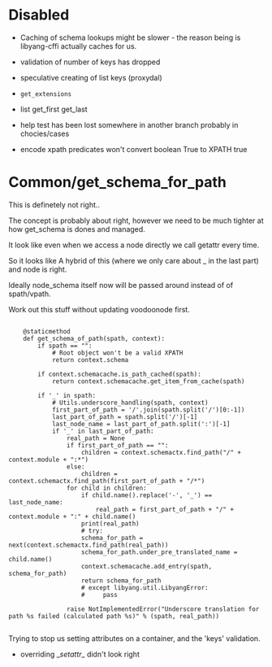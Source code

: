 # Disabled

- Caching of schema lookups might be slower - the reason being is libyang-cffi actually caches for us.

- validation of number of keys has dropped
- speculative creating of list keys (proxydal)
- `get_extensions`
- list get\_first get\_last
- help test has been lost somewhere in another branch probably in chocies/cases

- encode xpath predicates won't convert boolean True to XPATH true
# Common/get_schema_for_path

This is definetely not right..

The concept is probably about right, however we need to be much tighter at how get_schema is dones and managed.

It look like even when we access a node directly we call getattr every time.

So it looks like A hybrid of this (where we only care about _ in the last part) and node is right.

Ideally node_schema itself now will be passed around instead of of spath/vpath.


Work out this stuff without updating voodoonode first.

```

    @staticmethod
    def get_schema_of_path(spath, context):
        if spath == "":
            # Root object won't be a valid XPATH
            return context.schema

        if context.schemacache.is_path_cached(spath):
            return context.schemacache.get_item_from_cache(spath)

        if '_' in spath:
            # Utils.underscore_handling(spath, context)
            first_part_of_path = '/'.join(spath.split('/')[0:-1])
            last_part_of_path = spath.split('/')[-1]
            last_node_name = last_part_of_path.split(':')[-1]
            if '_' in last_part_of_path:
                real_path = None
                if first_part_of_path == "":
                    children = context.schemactx.find_path("/" + context.module + ":*")
                else:
                    children = context.schemactx.find_path(first_part_of_path + "/*")
                for child in children:
                    if child.name().replace('-', '_') == last_node_name:
                        real_path = first_part_of_path + "/" + context.module + ":" + child.name()
                    print(real_path)
                    # try:
                    schema_for_path = next(context.schemactx.find_path(real_path))
                    schema_for_path.under_pre_translated_name = child.name()
                    context.schemacache.add_entry(spath, schema_for_path)
                    return schema_for_path
                    # except libyang.util.LibyangError:
                    #     pass

                raise NotImplementedError("Underscore translation for path %s failed (calculated path %s)" % (spath, real_path))


```


Trying to stop us setting attributes on a container, and the 'keys' validation.
- overriding \__setattr__ didn't look right
